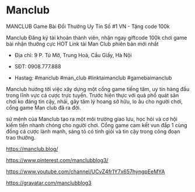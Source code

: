# Manclub

MANCLUB Game Bài Đổi Thưởng Uy Tín Số #1 VN - Tặng code 100k

Manclub Đăng ký tài khoản thành viên, nhận ngay giftcode 100k chơi game bài nhận thưởng cực HOT Link tải Man Club phiên bản mới nhất

- Địa chỉ: 9 P. Tú Mỡ, Trung Hoà, Cầu Giấy, Hà Nội

- SĐT: 0908.777.888

- Hastag: #manclub #man_club #linktaimanclub #gamebaimanclub

Manclub hướng tới việc xây dựng một cổng game tiếng tăm, uy tín hàng đầu trong lĩnh vực cá cược trực tuyến. Trước hiện thực với quá phổ quát sân chơi ko đáng tin cậy, nhái, gây tâm lý hoang sở hữu, lo âu cho người chơi, cổng game Man club đã ra đời.

sứ mệnh của Manclub tạo ra một môi trường giao lưu, học hỏi và cơ hội kiếm tiền nhanh chóng cho người chơi. Cổng game cam kết vun đắp 1 cùng đồng cá cược lành mạnh, sáng tỏ có tính giỏi và tin cậy trong công đoạn trao thưởng.

https://manclub.blog/

https://www.pinterest.com/manclubblog3/

https://www.youtube.com/channel/UCvZ4fr1Y7x657hyngpEeMYA

https://gravatar.com/manclubblog3
